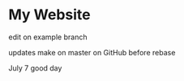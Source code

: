 # My Website

edit on example branch

updates make on master on GitHub before rebase

July 7 good day 